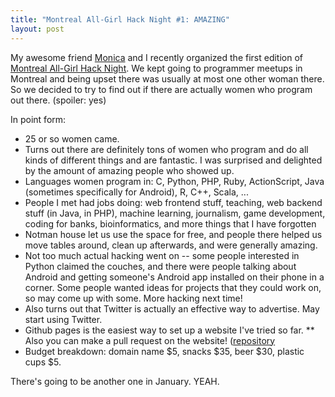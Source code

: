 ```yaml
---
title: "Montreal All-Girl Hack Night #1: AMAZING"
layout: post
---
```


My awesome friend [Monica](http://www.dinculescu.com) and I recently organized
the first edition of [Montreal All-Girl Hack Night](http://mtlallgirlhacknight.ca). 
We kept going to programmer meetups in Montreal and being upset there was
usually at most one other woman there. So we decided to try to find out if
there are actually women who program out there. (spoiler: yes)

<!--more-->

In point form:

* 25 or so women came.
* Turns out there are definitely tons of women who program and do all kinds of different things and are fantastic. I was surprised and delighted by the amount of amazing people who showed up.
* Languages women program in: C, Python, PHP, Ruby, ActionScript, Java (sometimes specifically for Android), R, C++, Scala, ...
* People I met had jobs doing: web frontend stuff, teaching, web backend stuff (in Java, in PHP), machine learning, journalism, game development, coding for banks, bioinformatics, and more things that I have forgotten
* Notman house let us use the space for free, and people there helped us move tables around, clean up afterwards, and were generally amazing.
* Not too much actual hacking went on -- some people interested in Python claimed the couches, and there were people talking about Android and getting someone's Android app installed on their phone in a corner. Some people wanted ideas for projects that they could work on, so may come up with some. More hacking next time!
* Also turns out that Twitter is actually an effective way to advertise. May start using Twitter.
* Github pages is the easiest way to set up a website I've tried so far. 
** Also you can make a pull request on the website! ([repository](http://github.com/notwaldorf/hacknight)
* Budget breakdown: domain name $5, snacks $35, beer $30, plastic cups $5.

There's going to be another one in January. YEAH.
